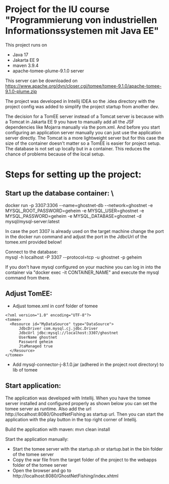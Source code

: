 # Project for the IU course "Programmierung von industriellen Informationssystemen mit Java EE"

This project runs on 
- Java 17
- Jakarta EE 9
- maven 3.9.4
- apache-tomee-plume-9.1.0 server

This server can be downloaded on 
https://www.apache.org/dyn/closer.cgi/tomee/tomee-9.1.0/apache-tomee-9.1.0-plume.zip

The project was developed in Intellij IDEA so the .idea directory with the project
config was added to simplify the project startup from another dev. 

The decision for a TomEE server instead of a Tomcat server is because with a
Tomcat in Jakarta EE 9 you have to manually add all the JSF dependencies like
Mojarra manually via the pom.xml. And before you start configuring an application
server manually you can just use the application server directly. The Tomcat is a more
lightweight server but for this case the size of the container doesn't matter so a
TomEE is easier for project setup.
The database is not set up locally but in a container. This reduces the
chance of problems because of the local setup.

# Steps for setting up the project:

## Start up the database container: \
docker run -p 3307:3306 --name=ghostnet-db --network=ghostnet -e MYSQL_ROOT_PASSWORD=geheim 
-e MYSQL_USER=ghostnet -e MYSQL_PASSWORD=geheim -e MYSQL_DATABASE=ghostnet -d mysql/mysql-server:latest

In case the port 3307 is already used on the target machine change the port in the docker run
command and adjust the port in the JdbcUrl of the tomee.xml provided below!

Connect to the database: \
mysql -h localhost -P 3307 --protocol=tcp -u ghostnet -p geheim

If you don't have mysql configured on your machine you can log in into the container via
"docker exec -it CONTAINER_NAME" and execute the mysql command from there.

## Adjust TomEE: 
- Adjust tomee.xml in conf folder of tomee
```
<?xml version="1.0" encoding="UTF-8"?>
<tomee>
  <Resource id="MyDataSource" type="DataSource">
      JdbcDriver com.mysql.cj.jdbc.Driver
      JdbcUrl jdbc:mysql://localhost:3307/ghostnet
      UserName ghostnet
      Password geheim
      JtaManaged true
  </Resource>
</tomee>
```
- Add mysql-connector-j-8.1.0.jar (adhered in the project root directory) to lib of tomee

## Start application:
The application was developed with Intellij. When you have the tomee server installed and configured properly as shown below you can set the tomee server as runtime. 
Also add the url http://localhost:8080/GhostNetFishing as startup url. Then you can start the application with the play button in the top right corner of Intellij.

Build the application with maven: mvn clean install

Start the application manually:
- Start the tomee server with the startup.sh or startup.bat in the bin folder of the tomee server
- Copy the war file from the target folder of the project to the webapps folder of the tomee server
- Open the browser and go to http://localhost:8080/GhostNetFishing/index.xhtml